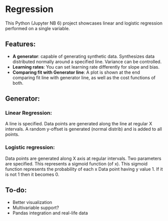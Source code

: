 # Regression <br>
This Python (Jupyter NB 6) project showcases linear and logistic regression performed on a single variable.

## Features: <br>
- **A generator**: capable of generating synthetic data. Synthesizes data distributed normally around a specified line. Variance can be controlled. <br>
- **Learning rates**: You can set learning rate differently for slope and bias. <br>
- **Comparing fit with Generator line**: A plot is shown at the end comparing fit line with generator line, as well as the cost functions of both.

## Generator: <br>
### Linear Regression: <br>
A line is specified. Data points are generated along the line at regular X intervals. A random y-offset is generated (normal distrib) and is added to all points.

### Logistic regression: <br>
Data points are generated along X axis at regular intervals. Two parameters are specified. This represents a sigmoid function (of x). This sigmoid function represents the probability of each x Data point having y value 1. If it is not 1 then it becomes 0.


## To-do: <br>
- Better visualization
- Multivariable support?
- Pandas integration and real-life data